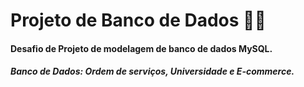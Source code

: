 # Projeto de Banco de Dados :woman_technologist: 

#### Desafio de Projeto de modelagem de banco de dados MySQL.
##### Banco de Dados: Ordem de serviços, Universidade e E-commerce.

